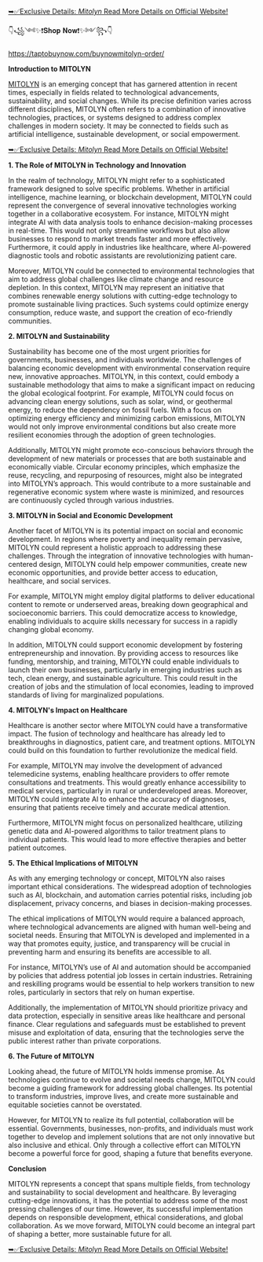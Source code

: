 [➥✅Exclusive Details: *Mitolyn* Read More Details on Official Website!](https://taptobuynow.com/buynowmitolyn-order/)

👇꧁༺✨❗𝐒𝐡𝐨𝐩 𝐍𝐨𝐰❗✨༻꧂👇

https://taptobuynow.com/buynowmitolyn-order/

**Introduction to MITOLYN**

[MITOLYN](https://taptobuynow.com/buynowmitolyn-order/) is an emerging concept that has garnered attention in recent times, especially in fields related to technological advancements, sustainability, and social changes. While its precise definition varies across different disciplines, MITOLYN often refers to a combination of innovative technologies, practices, or systems designed to address complex challenges in modern society. It may be connected to fields such as artificial intelligence, sustainable development, or social empowerment.

[➥✅Exclusive Details: *Mitolyn* Read More Details on Official Website!](https://taptobuynow.com/buynowmitolyn-order/)

**1. The Role of MITOLYN in Technology and Innovation**

In the realm of technology, MITOLYN might refer to a sophisticated framework designed to solve specific problems. Whether in artificial intelligence, machine learning, or blockchain development, MITOLYN could represent the convergence of several innovative technologies working together in a collaborative ecosystem.
For instance, MITOLYN might integrate AI with data analysis tools to enhance decision-making processes in real-time. This would not only streamline workflows but also allow businesses to respond to market trends faster and more effectively. Furthermore, it could apply in industries like healthcare, where AI-powered diagnostic tools and robotic assistants are revolutionizing patient care.

Moreover, MITOLYN could be connected to environmental technologies that aim to address global challenges like climate change and resource depletion. In this context, MITOLYN may represent an initiative that combines renewable energy solutions with cutting-edge technology to promote sustainable living practices. Such systems could optimize energy consumption, reduce waste, and support the creation of eco-friendly communities.

**2. MITOLYN and Sustainability**

Sustainability has become one of the most urgent priorities for governments, businesses, and individuals worldwide. The challenges of balancing economic development with environmental conservation require new, innovative approaches. MITOLYN, in this context, could embody a sustainable methodology that aims to make a significant impact on reducing the global ecological footprint.
For example, MITOLYN could focus on advancing clean energy solutions, such as solar, wind, or geothermal energy, to reduce the dependency on fossil fuels. With a focus on optimizing energy efficiency and minimizing carbon emissions, MITOLYN would not only improve environmental conditions but also create more resilient economies through the adoption of green technologies.

Additionally, MITOLYN might promote eco-conscious behaviors through the development of new materials or processes that are both sustainable and economically viable. Circular economy principles, which emphasize the reuse, recycling, and repurposing of resources, might also be integrated into MITOLYN’s approach. This would contribute to a more sustainable and regenerative economic system where waste is minimized, and resources are continuously cycled through various industries.

**3. MITOLYN in Social and Economic Development**

Another facet of MITOLYN is its potential impact on social and economic development. In regions where poverty and inequality remain pervasive, MITOLYN could represent a holistic approach to addressing these challenges. Through the integration of innovative technologies with human-centered design, MITOLYN could help empower communities, create new economic opportunities, and provide better access to education, healthcare, and social services.

For example, MITOLYN might employ digital platforms to deliver educational content to remote or underserved areas, breaking down geographical and socioeconomic barriers. This could democratize access to knowledge, enabling individuals to acquire skills necessary for success in a rapidly changing global economy.

In addition, MITOLYN could support economic development by fostering entrepreneurship and innovation. By providing access to resources like funding, mentorship, and training, MITOLYN could enable individuals to launch their own businesses, particularly in emerging industries such as tech, clean energy, and sustainable agriculture. This could result in the creation of jobs and the stimulation of local economies, leading to improved standards of living for marginalized populations.

**4. MITOLYN's Impact on Healthcare**

Healthcare is another sector where MITOLYN could have a transformative impact. The fusion of technology and healthcare has already led to breakthroughs in diagnostics, patient care, and treatment options. MITOLYN could build on this foundation to further revolutionize the medical field.

For example, MITOLYN may involve the development of advanced telemedicine systems, enabling healthcare providers to offer remote consultations and treatments. This would greatly enhance accessibility to medical services, particularly in rural or underdeveloped areas. Moreover, MITOLYN could integrate AI to enhance the accuracy of diagnoses, ensuring that patients receive timely and accurate medical attention.

Furthermore, MITOLYN might focus on personalized healthcare, utilizing genetic data and AI-powered algorithms to tailor treatment plans to individual patients. This would lead to more effective therapies and better patient outcomes.

**5. The Ethical Implications of MITOLYN**

As with any emerging technology or concept, MITOLYN also raises important ethical considerations. The widespread adoption of technologies such as AI, blockchain, and automation carries potential risks, including job displacement, privacy concerns, and biases in decision-making processes.

The ethical implications of MITOLYN would require a balanced approach, where technological advancements are aligned with human well-being and societal needs. Ensuring that MITOLYN is developed and implemented in a way that promotes equity, justice, and transparency will be crucial in preventing harm and ensuring its benefits are accessible to all.

For instance, MITOLYN’s use of AI and automation should be accompanied by policies that address potential job losses in certain industries. Retraining and reskilling programs would be essential to help workers transition to new roles, particularly in sectors that rely on human expertise.

Additionally, the implementation of MITOLYN should prioritize privacy and data protection, especially in sensitive areas like healthcare and personal finance. Clear regulations and safeguards must be established to prevent misuse and exploitation of data, ensuring that the technologies serve the public interest rather than private corporations.

**6. The Future of MITOLYN**

Looking ahead, the future of MITOLYN holds immense promise. As technologies continue to evolve and societal needs change, MITOLYN could become a guiding framework for addressing global challenges. Its potential to transform industries, improve lives, and create more sustainable and equitable societies cannot be overstated.

However, for MITOLYN to realize its full potential, collaboration will be essential. Governments, businesses, non-profits, and individuals must work together to develop and implement solutions that are not only innovative but also inclusive and ethical. Only through a collective effort can MITOLYN become a powerful force for good, shaping a future that benefits everyone.

**Conclusion**

MITOLYN represents a concept that spans multiple fields, from technology and sustainability to social development and healthcare. By leveraging cutting-edge innovations, it has the potential to address some of the most pressing challenges of our time. However, its successful implementation depends on responsible development, ethical considerations, and global collaboration. As we move forward, MITOLYN could become an integral part of shaping a better, more sustainable future for all.

[➥✅Exclusive Details: *Mitolyn* Read More Details on Official Website!](https://taptobuynow.com/buynowmitolyn-order/)
